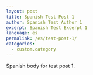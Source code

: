 ```yaml
---
layout: post
title: Spanish Test Post 1
author: Spanish Test Author 1
excerpt: Spanish Test Excerpt 1
language: es
permalink: /es/test-post-1/
categories:
  - custom.category
---
```

Spanish body for test post 1.
